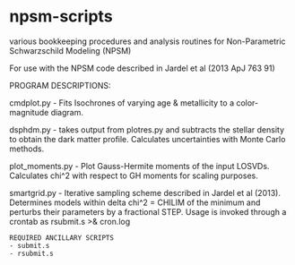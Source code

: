 npsm-scripts
============

various bookkeeping procedures and analysis routines for Non-Parametric Schwarzschild Modeling (NPSM)

For use with the NPSM code described in Jardel et al (2013 ApJ 763 91)


PROGRAM DESCRIPTIONS:

cmdplot.py - Fits Isochrones of varying age & metallicity to a color-magnitude
diagram.  

dsphdm.py - takes output from plotres.py and subtracts the stellar density to obtain the dark matter profile.  Calculates uncertainties with Monte Carlo methods.

plot_moments.py - Plot Gauss-Hermite moments of the input LOSVDs.  Calculates
chi^2 with respect to GH moments for scaling purposes.

smartgrid.py - Iterative sampling scheme described in Jardel et al (2013).  Determines models within delta chi^2 = CHILIM of the minimum and perturbs their parameters by a fractional STEP.  Usage is invoked through a crontab as rsubmit.s >& cron.log

    REQUIRED ANCILLARY SCRIPTS
    - submit.s 
    - rsubmit.s


